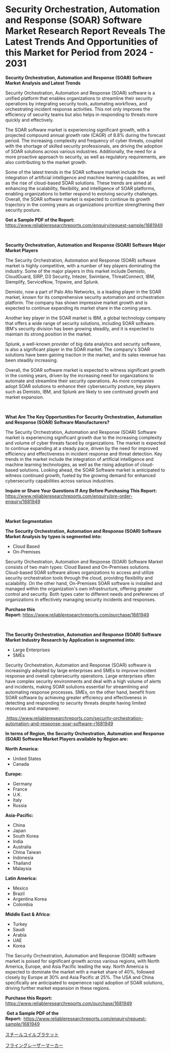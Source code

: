 <p><h1>Security Orchestration, Automation and Response (SOAR) Software Market Research Report Reveals The Latest Trends And Opportunities of this Market for Period from 2024 - 2031</h1></p><p><strong>Security Orchestration, Automation and Response (SOAR) Software Market Analysis and Latest Trends</strong></p>
<p><p>Security Orchestration, Automation and Response (SOAR) software is a unified platform that enables organizations to streamline their security operations by integrating security tools, automating workflows, and orchestrating incident response activities. This not only improves the efficiency of security teams but also helps in responding to threats more quickly and effectively.</p><p>The SOAR software market is experiencing significant growth, with a projected compound annual growth rate (CAGR) of 8.8% during the forecast period. The increasing complexity and frequency of cyber threats, coupled with the shortage of skilled security professionals, are driving the adoption of SOAR solutions across various industries. Additionally, the need for a more proactive approach to security, as well as regulatory requirements, are also contributing to the market growth.</p><p>Some of the latest trends in the SOAR software market include the integration of artificial intelligence and machine learning capabilities, as well as the rise of cloud-based SOAR solutions. These trends are aimed at enhancing the scalability, flexibility, and intelligence of SOAR platforms, enabling organizations to better respond to evolving security challenges. Overall, the SOAR software market is expected to continue its growth trajectory in the coming years as organizations prioritize strengthening their security posture.</p></p>
<p><strong>Get a Sample PDF of the Report:&nbsp;</strong> <a href="https://www.reliableresearchreports.com/enquiry/request-sample/1681949">https://www.reliableresearchreports.com/enquiry/request-sample/1681949</a></p>
<p>&nbsp;</p>
<p><strong>Security Orchestration, Automation and Response (SOAR) Software Major Market Players</strong></p>
<p><p>The Security Orchestration, Automation and Response (SOAR) software market is highly competitive, with a number of key players dominating the industry. Some of the major players in this market include Demisto, CloudGuard, SIRP, D3 Security, Intezer, Swimlane, ThreatConnect, IBM, Siemplify, ServiceNow, Tripwire, and Splunk.</p><p>Demisto, now a part of Palo Alto Networks, is a leading player in the SOAR market, known for its comprehensive security automation and orchestration platform. The company has shown impressive market growth and is expected to continue expanding its market share in the coming years.</p><p>Another key player in the SOAR market is IBM, a global technology company that offers a wide range of security solutions, including SOAR software. IBM's security division has been growing steadily, and it is expected to maintain its strong position in the market.</p><p>Splunk, a well-known provider of big data analytics and security software, is also a significant player in the SOAR market. The company's SOAR solutions have been gaining traction in the market, and its sales revenue has been steadily increasing.</p><p>Overall, the SOAR software market is expected to witness significant growth in the coming years, driven by the increasing need for organizations to automate and streamline their security operations. As more companies adopt SOAR solutions to enhance their cybersecurity posture, key players such as Demisto, IBM, and Splunk are likely to see continued growth and market expansion.</p></p>
<p>&nbsp;</p>
<p><strong>What Are The Key Opportunities For Security Orchestration, Automation and Response (SOAR) Software Manufacturers?</strong></p>
<p><p>The Security Orchestration, Automation and Response (SOAR) Software market is experiencing significant growth due to the increasing complexity and volume of cyber threats faced by organizations. The market is expected to continue expanding at a steady pace, driven by the need for improved efficiency and effectiveness in incident response and threat detection. Key trends in the market include the integration of artificial intelligence and machine learning technologies, as well as the rising adoption of cloud-based solutions. Looking ahead, the SOAR Software market is anticipated to witness continued growth, fueled by the growing demand for enhanced cybersecurity capabilities across various industries.</p></p>
<p><strong>Inquire or Share Your Questions If Any Before Purchasing This Report:</strong> <a href="https://www.reliableresearchreports.com/enquiry/pre-order-enquiry/1681949">https://www.reliableresearchreports.com/enquiry/pre-order-enquiry/1681949</a></p>
<p>&nbsp;</p>
<p><strong>Market Segmentation</strong></p>
<p><strong>The Security Orchestration, Automation and Response (SOAR) Software Market Analysis by types is segmented into:</strong></p>
<p><ul><li>Cloud Based</li><li>On-Premises</li></ul></p>
<p><p>Security Orchestration, Automation and Response (SOAR) Software Market consists of two main types: Cloud Based and On-Premises solutions. Cloud-based SOAR software allows organizations to access and utilize security orchestration tools through the cloud, providing flexibility and scalability. On the other hand, On-Premises SOAR software is installed and managed within the organization's own infrastructure, offering greater control and security. Both types cater to different needs and preferences of organizations in effectively managing security incidents and responses.</p></p>
<p><strong>Purchase this Report:&nbsp;</strong><a href="https://www.reliableresearchreports.com/purchase/1681949">https://www.reliableresearchreports.com/purchase/1681949</a></p>
<p>&nbsp;</p>
<p><strong>The Security Orchestration, Automation and Response (SOAR) Software Market Industry Research by Application is segmented into:</strong></p>
<p><ul><li>Large Enterprises</li><li>SMEs</li></ul></p>
<p><p>Security Orchestration, Automation and Response (SOAR) software is increasingly adopted by large enterprises and SMEs to improve incident response and overall cybersecurity operations. Large enterprises often have complex security environments and deal with a high volume of alerts and incidents, making SOAR solutions essential for streamlining and automating response processes. SMEs, on the other hand, benefit from SOAR software by achieving greater efficiency and effectiveness in detecting and responding to security threats despite having limited resources and manpower.</p></p>
<p><a href="https://www.reliableresearchreports.com/security-orchestration-automation-and-response-soar-software-r1681949">&nbsp;https://www.reliableresearchreports.com/security-orchestration-automation-and-response-soar-software-r1681949</a></p>
<p><strong>In terms of Region, the Security Orchestration, Automation and Response (SOAR) Software Market Players available by Region are:</strong></p>
<p>
    <p> <strong> North America: </strong>
        <ul>
            <li>United States</li>
            <li>Canada</li>
        </ul>
        </p> 
    <p> <strong> Europe: </strong>
        <ul>
            <li>Germany</li>
            <li>France</li>
            <li>U.K.</li>
            <li>Italy</li>
            <li>Russia</li>
        </ul>
        </p> 
    <p> <strong> Asia-Pacific: </strong>
        <ul>
            <li>China</li>
            <li>Japan</li>
            <li>South Korea</li>
            <li>India</li>
            <li>Australia</li>
            <li>China Taiwan</li>
            <li>Indonesia</li>
            <li>Thailand</li>
            <li>Malaysia</li>
        </ul>
        </p> 
    <p> <strong> Latin America: </strong>
        <ul>
            <li>Mexico</li>
            <li>Brazil</li>
            <li>Argentina Korea</li>
            <li>Colombia</li>
        </ul>
        </p> 
    <p> <strong> Middle East & Africa: </strong>
        <ul>
            <li>Turkey</li>
            <li>Saudi</li>
            <li>Arabia</li>
            <li>UAE</li>
            <li>Korea</li>
        </ul>
    </p>
    </p>
<p><p>The Security Orchestration, Automation and Response (SOAR) software market is poised for significant growth across various regions, with North America, Europe, and Asia Pacific leading the way. North America is expected to dominate the market with a market share of 40%, followed closely by Europe at 30% and Asia Pacific at 25%. The USA and China specifically are anticipated to experience rapid adoption of SOAR solutions, driving further market expansion in these regions.</p></p>
<p><strong>Purchase this Report: </strong><a href="https://www.reliableresearchreports.com/purchase/1681949">https://www.reliableresearchreports.com/purchase/1681949</a></p>
<p>&nbsp;<strong>Get a Sample PDF of the Report:&nbsp;&nbsp;</strong><a href="https://www.reliableresearchreports.com/enquiry/request-sample/1681949">https://www.reliableresearchreports.com/enquiry/request-sample/1681949</a></p>
<p><strong></strong></p>
<p><p><a href="https://medium.com/@ebbkautzer/%E9%8B%BC%E3%82%B3%E3%82%A4%E3%83%AB%E3%83%96%E3%83%A9%E3%82%B1%E3%83%83%E3%83%88%E3%81%AE%E5%B8%82%E5%A0%B4%E8%AA%BF%E6%9F%BB%E3%83%AC%E3%83%9D%E3%83%BC%E3%83%88-%E3%81%9D%E3%81%AE%E6%AD%B4%E5%8F%B2%E3%81%A82031%E5%B9%B4%E3%81%BE%E3%81%A7%E3%81%AE%E4%BA%88%E6%B8%AC-b472c7e07a6e">スチールコイルブラケット</a></p><p><a href="https://medium.com/@queenlitle19361/%E9%A3%9B%E8%A1%8C%E5%BC%8F%E3%83%AC%E3%83%BC%E3%82%B6%E3%83%BC%E3%83%9E%E3%83%BC%E3%82%AB%E3%83%BC%E5%B8%82%E5%A0%B4%E3%81%AE%E8%A6%8F%E6%A8%A1%E3%81%A8%E5%B8%82%E5%A0%B4%E5%8B%95%E5%90%91-%E5%AE%8C%E5%85%A8%E3%81%AA%E7%94%A3%E6%A5%AD%E6%A6%82%E8%A6%B3-2024%E5%B9%B4%E3%81%8B%E3%82%892031%E5%B9%B4%E3%81%BE%E3%81%A7-96c2bd76145a">フライングレーザーマーカー</a></p></p>